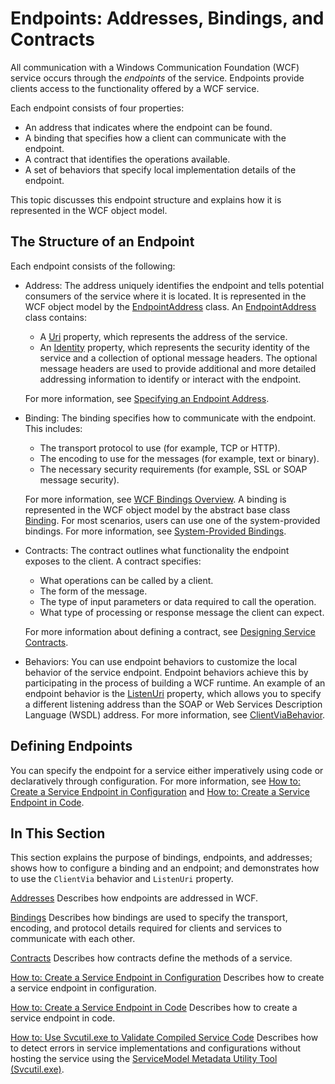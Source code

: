 # Endpoints: Addresses, Bindings, and Contracts



All communication with a Windows Communication Foundation (WCF) service occurs through the *endpoints* of the service. Endpoints provide clients access to the functionality offered by a WCF service.

Each endpoint consists of four properties:

- An address that indicates where the endpoint can be found.
- A binding that specifies how a client can communicate with the endpoint.
- A contract that identifies the operations available.
- A set of behaviors that specify local implementation details of the endpoint.

This topic discusses this endpoint structure and explains how it is represented in the WCF object model.

## The Structure of an Endpoint

Each endpoint consists of the following:

- Address: The address uniquely identifies the endpoint and tells potential consumers of the service where it is located. It is represented in the WCF object model by the [EndpointAddress](https://docs.microsoft.com/en-us/dotnet/api/system.servicemodel.endpointaddress) class. An [EndpointAddress](https://docs.microsoft.com/en-us/dotnet/api/system.servicemodel.endpointaddress) class contains:

  - A [Uri](https://docs.microsoft.com/en-us/dotnet/api/system.servicemodel.endpointaddress.uri) property, which represents the address of the service.
  - An [Identity](https://docs.microsoft.com/en-us/dotnet/api/system.servicemodel.endpointaddress.identity) property, which represents the security identity of the service and a collection of optional message headers. The optional message headers are used to provide additional and more detailed addressing information to identify or interact with the endpoint.

  For more information, see [Specifying an Endpoint Address](https://docs.microsoft.com/en-us/dotnet/framework/wcf/specifying-an-endpoint-address).

- Binding: The binding specifies how to communicate with the endpoint. This includes:

  - The transport protocol to use (for example, TCP or HTTP).
  - The encoding to use for the messages (for example, text or binary).
  - The necessary security requirements (for example, SSL or SOAP message security).

  For more information, see [WCF Bindings Overview](https://docs.microsoft.com/en-us/dotnet/framework/wcf/bindings-overview). A binding is represented in the WCF object model by the abstract base class [Binding](https://docs.microsoft.com/en-us/dotnet/api/system.servicemodel.channels.binding). For most scenarios, users can use one of the system-provided bindings. For more information, see [System-Provided Bindings](https://docs.microsoft.com/en-us/dotnet/framework/wcf/system-provided-bindings).

- Contracts: The contract outlines what functionality the endpoint exposes to the client. A contract specifies:

  - What operations can be called by a client.
  - The form of the message.
  - The type of input parameters or data required to call the operation.
  - What type of processing or response message the client can expect.

  For more information about defining a contract, see [Designing Service Contracts](https://docs.microsoft.com/en-us/dotnet/framework/wcf/designing-service-contracts).

- Behaviors: You can use endpoint behaviors to customize the local behavior of the service endpoint. Endpoint behaviors achieve this by participating in the process of building a WCF runtime. An example of an endpoint behavior is the [ListenUri](https://docs.microsoft.com/en-us/dotnet/api/system.servicemodel.description.serviceendpoint.listenuri) property, which allows you to specify a different listening address than the SOAP or Web Services Description Language (WSDL) address. For more information, see [ClientViaBehavior](https://docs.microsoft.com/en-us/dotnet/framework/wcf/diagnostics/wmi/clientviabehavior).

## Defining Endpoints

You can specify the endpoint for a service either imperatively using code or declaratively through configuration. For more information, see [How to: Create a Service Endpoint in Configuration](https://docs.microsoft.com/en-us/dotnet/framework/wcf/feature-details/how-to-create-a-service-endpoint-in-configuration) and [How to: Create a Service Endpoint in Code](https://docs.microsoft.com/en-us/dotnet/framework/wcf/feature-details/how-to-create-a-service-endpoint-in-code).

## In This Section

This section explains the purpose of bindings, endpoints, and addresses; shows how to configure a binding and an endpoint; and demonstrates how to use the `ClientVia` behavior and `ListenUri` property.

[Addresses](https://docs.microsoft.com/en-us/dotnet/framework/wcf/feature-details/endpoint-addresses)
Describes how endpoints are addressed in WCF.

[Bindings](https://docs.microsoft.com/en-us/dotnet/framework/wcf/feature-details/bindings)
Describes how bindings are used to specify the transport, encoding, and protocol details required for clients and services to communicate with each other.

[Contracts](https://docs.microsoft.com/en-us/dotnet/framework/wcf/feature-details/contracts)
Describes how contracts define the methods of a service.

[How to: Create a Service Endpoint in Configuration](https://docs.microsoft.com/en-us/dotnet/framework/wcf/feature-details/how-to-create-a-service-endpoint-in-configuration)
Describes how to create a service endpoint in configuration.

[How to: Create a Service Endpoint in Code](https://docs.microsoft.com/en-us/dotnet/framework/wcf/feature-details/how-to-create-a-service-endpoint-in-code)
Describes how to create a service endpoint in code.

[How to: Use Svcutil.exe to Validate Compiled Service Code](https://docs.microsoft.com/en-us/dotnet/framework/wcf/feature-details/how-to-use-svcutil-exe-to-validate-compiled-service-code)
Describes how to detect errors in service implementations and configurations without hosting the service using the [ServiceModel Metadata Utility Tool (Svcutil.exe)](https://docs.microsoft.com/en-us/dotnet/framework/wcf/servicemodel-metadata-utility-tool-svcutil-exe).